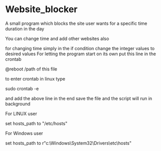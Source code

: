 # Website_blocker
A small program which blocks the site user wants for a specific time duration in the day 

You can change time and add other websites also

for changing time simply in the if condition change the integer values to desired values
For letting the program start on its own put this line in the crontab 


@reboot /path of this file

to enter crontab in linux type

sudo crontab -e

and add the above line in the end save the file and the script will run in background

For LINUX user

set hosts_path to "/etc/hosts"



For Windows user

set hosts_path to r"c:\Windows\System32\Drivers\etc\hosts"


